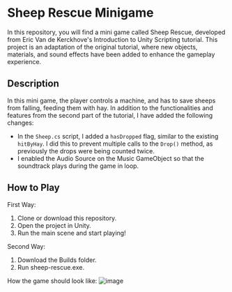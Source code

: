 # Sheep Rescue Minigame
In this repository, you will find a mini game called Sheep Rescue, developed from Eric Van de Kerckhove's Introduction to Unity Scripting tutorial. This project is an adaptation of the original tutorial, where new objects, materials, and sound effects have been added to enhance the gameplay experience.


## Description
In this mini game, the player controls a machine, and has to save sheeps from falling, feeding them with hay. In addition to the functionalities and features from the second part of the tutorial, I have added the following changes:

- In the `Sheep.cs` script, I added a `hasDropped` flag, similar to the existing `hitByHay`. I did this to prevent multiple calls to the `Drop()` method, as previously the drops were being counted twice.
- I enabled the Audio Source on the Music GameObject so that the soundtrack plays during the game in loop.

## How to Play
First Way:
1. Clone or download this repository.
2. Open the project in Unity.
3. Run the main scene and start playing!

Second Way:
1. Download the Builds folder.
2. Run sheep-rescue.exe.

How the game should look like:
![image](https://github.com/user-attachments/assets/029abeab-0db6-469c-a08c-5bd9b1238b80)
